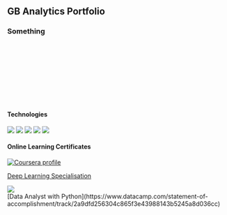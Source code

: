 ## GB Analytics Portfolio


### Something

<br>
<br>
<br>
<br>
<br>
<br>
<br>
<br>

#### Technologies

<img src="https://img.shields.io/badge/Linux-FCC624?style=for-the-badge&logo=linux&logoColor=black"> <img src="https://img.shields.io/badge/Python-FFD43B?style=for-the-badge&logo=python&logoColor=blue"> <img src="https://img.shields.io/badge/PostgreSQL-316192?style=for-the-badge&logo=postgresql&logoColor=white"> <img src="https://img.shields.io/badge/Tableau-E97627?style=for-the-badge&logo=Tableau&logoColor=white"> <img src="https://img.shields.io/badge/Plotly-239120?style=for-the-badge&logo=plotly&logoColor=white">

#### Online Learning Certificates

<a href="https://www.coursera.org/user/5a55152e56eccb9f5a4889a9e0cb0e14"><img src="https://img.shields.io/badge/Coursera-0056D2?style=for-the-badge&logo=Coursera&logoColor=white" alt="Coursera profile"/></a>

[Deep Learning Specialisation](https://coursera.org/share/439e587f313bdaff15f4986fc2edfe84)

<img src="https://img.shields.io/badge/Datacamp-05192D?style=for-the-badge&logo=datacamp&logoColor=65FF8F">
<br>
[Data Analyst with Python](https://www.datacamp.com/statement-of-accomplishment/track/2a9dfd256304c865f3e43988143b5245a8d036cc)
